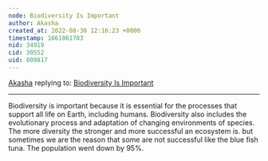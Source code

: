 ```yaml
---
node: Biodiversity Is Important 
author: Akasha
created_at: 2022-08-30 12:16:23 +0000
timestamp: 1661861783
nid: 34919
cid: 30552
uid: 809817
---
```




[Akasha](../profile/Akasha) replying to: [Biodiversity Is Important ](../notes/TheChessGym/08-29-2022/biodiversity-is-important)

----
Biodiversity is important because it is essential for the processes that support all life on Earth, including humans. Biodiversity also includes the evolutionary process and adaptation of changing environments of species. The more diversity the stronger and more successful an ecosystem is. but sometimes we are the reason that some are not successful like the blue fish tuna. The population went down by 95%.
